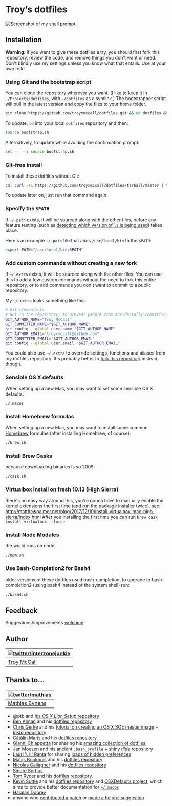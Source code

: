 # Troy’s dotfiles
![Screenshot of my shell prompt](http://i.imgur.com/2ADOkhf.png)

## Installation
**Warning:** If you want to give these dotfiles a try, you should first fork this repository, review the code, and remove things you don't want or need. Don't blindly use my settings unless you know what that entails. Use at your own risk!

### Using Git and the bootstrap script
You can clone the repository wherever you want. (I like to keep it in `~/Projects/dotfiles`, with `~/dotfiles` as a symlink.) The bootstrapper script will pull in the latest version and copy the files to your home folder.

```bash
git clone https://github.com/troyxmccall/dotfiles.git && cd dotfiles && source bootstrap.sh
```

To update, `cd` into your local `dotfiles` repository and then:

```bash
source bootstrap.sh
```

Alternatively, to update while avoiding the confirmation prompt:

```bash
set -- -f; source bootstrap.sh
```

### Git-free install
To install these dotfiles without Git:

```bash
cd; curl -#L https://github.com/troyxmccall/dotfiles/tarball/master | tar -xzv --strip-components 1 --exclude={README.md,bootstrap.sh,LICENSE-MIT.txt}
```

To update later on, just run that command again.

### Specify the `$PATH`
If `~/.path` exists, it will be sourced along with the other files, before any feature testing (such as [detecting which version of `ls` is being used](https://github.com/troyxmccall/dotfiles/blob/aff769fd75225d8f2e481185a71d5e05b76002dc/.aliases#L21-26)) takes place.

Here's an example `~/.path` file that adds `/usr/local/bin` to the `$PATH`:

```bash
export PATH="/usr/local/bin:$PATH"
```

### Add custom commands without creating a new fork
If `~/.extra` exists, it will be sourced along with the other files. You can use this to add a few custom commands without the need to fork this entire repository, or to add commands you don't want to commit to a public repository.

My `~/.extra` looks something like this:

```bash
# Git credentials
# Not in the repository, to prevent people from accidentally committing under my name
GIT_AUTHOR_NAME="Troy McCall"
GIT_COMMITTER_NAME="$GIT_AUTHOR_NAME"
git config --global user.name "$GIT_AUTHOR_NAME"
GIT_AUTHOR_EMAIL="troyxmccall@github.com"
GIT_COMMITTER_EMAIL="$GIT_AUTHOR_EMAIL"
git config --global user.email "$GIT_AUTHOR_EMAIL"
```

You could also use `~/.extra` to override settings, functions and aliases from my dotfiles repository. It's probably better to [fork this repository](https://github.com/mathiasbynens/dotfiles/fork) instead, though.

### Sensible OS X defaults
When setting up a new Mac, you may want to set some sensible OS X defaults:

```bash
./.macos
```

### Install Homebrew formulas
When setting up a new Mac, you may want to install some common [Homebrew](http://brew.sh/) formulae (after installing Homebrew, of course):

```bash
./brew.sh
```

### Install Brew Casks
because downloading binaries is so 2009:

```bash
./cask.sh
```

### Virtualbox install on fresh 10.13 (High Sierra)

there's no easy way around this, you're gonna have to manually enable the kernel extensions the first time (and run the package installer twice).
see: http://matthewpalmer.net/blog/2017/12/10/install-virtualbox-mac-high-sierra/index.html
After you installing the first time you can run `brew cask install virtualbox --force`

### Install Node Modules
the world runs on node

```bash
./npm.sh
```

### Use Bash-Completion2 for Bash4
older versions of these dotfiles used bash-completion, to upgrade to bash-completion2 (using bash4 instead of the system shell) run:

```bash
./bash4.sh
```


## Feedback
Suggestions/improvements [welcome](https://github.com/troyxmccall/dotfiles/issues)!

## Author

| [![twitter/interzonejunkie](https://avatars0.githubusercontent.com/u/129784?v=3&s=70)](http://twitter.com/interzonejunkie "Follow @interzonejunkie on Twitter")
| ---------------------------------------------------------------------------------------------------------------------------------------------------------------
| [Troy McCall](http://thoughtalotaboutbeingarobot.net)

## Thanks to…

| [![twitter/mathias](http://gravatar.com/avatar/24e08a9ea84deb17ae121074d0f17125?s=70)](http://twitter.com/mathias "Follow @mathias on Twitter")
| -----------------------------------------------------------------------------------------------------------------------------------------------
| [Mathias Bynens](https://mathiasbynens.be/)

- @ptb and [his _OS X Lion Setup_ repository](https://github.com/ptb/Mac-OS-X-Lion-Setup)
- [Ben Alman](http://benalman.com/) and his [dotfiles repository](https://github.com/cowboy/dotfiles)
- [Chris Gerke](http://www.randomsquared.com/) and his [tutorial on creating an OS X SOE master image](http://chris-gerke.blogspot.com/2012/04/mac-osx-soe-master-image-day-7.html) + [_Insta_ repository](https://github.com/cgerke/Insta)
- [Cătălin Mariș](https://github.com/alrra) and his [dotfiles repository](https://github.com/alrra/dotfiles)
- [Gianni Chiappetta](http://gf3.ca/) for sharing his [amazing collection of dotfiles](https://github.com/gf3/dotfiles)
- [Jan Moesen](http://jan.moesen.nu/) and his [ancient `.bash_profile`](https://gist.github.com/1156154) + [shiny _tilde_ repository](https://github.com/janmoesen/tilde)
- [Lauri 'Lri' Ranta](http://lri.me/) for sharing [loads of hidden preferences](http://osxnotes.net/defaults.html)
- [Matijs Brinkhuis](http://hotfusion.nl/) and his [dotfiles repository](https://github.com/matijs/dotfiles)
- [Nicolas Gallagher](http://nicolasgallagher.com/) and his [dotfiles repository](https://github.com/necolas/dotfiles)
- [Sindre Sorhus](http://sindresorhus.com/)
- [Tom Ryder](http://blog.sanctum.geek.nz/) and his [dotfiles repository](https://github.com/tejr/dotfiles)
- [Kevin Suttle](http://kevinsuttle.com/) and his [dotfiles repository](https://github.com/kevinSuttle/dotfiles) and [OSXDefaults project](https://github.com/kevinSuttle/OSXDefaults), which aims to provide better documentation for [`~/.macos`](https://mths.be/osx)
- [Haralan Dobrev](http://hkdobrev.com/)
- anyone who [contributed a patch](https://github.com/mathiasbynens/dotfiles/contributors) or [made a helpful suggestion](https://github.com/mathiasbynens/dotfiles/issues)
